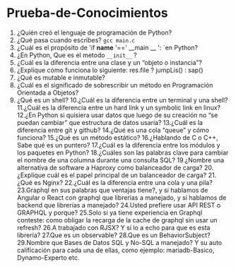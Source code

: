 # Prueba-de-Conocimientos

1. ¿Quién creó el lenguaje de programación de Python?
2. ¿Qué pasa cuando escribes? `gcc main.c`
3. ¿Cuál es el propósito de 'if __name__ '==' __main __ ': `en Python?
4. ¿En Python, Que es el metodo `__init__` ?
5. ¿Cuál es la diferencia entre una clase y un “objeto o instancia”?
6. ¿Explique cómo funciona lo siguiente:
 res.file ? jumpLis() : sap()
7. ¿Qué es mutable e inmutable?
8. ¿Cuál es el significado de sobrescribir un método en Programación Orientada a
Objetos?
9. ¿Qué es un shell?
10.¿Cuál es la diferencia entre un terminal y una shell?
11.¿Cuál es la diferencia entre un hard link y un symbolic link en linux?
12.¿En Python si quisiera usar datos que luego de su creación no “se puedan cambiar” que
estructura de datos usaría?
13.¿Cuál es la diferencia entre git y github?
14.¿Qué es una cola “queue” y cómo funciona?
15.¿Qué es un método estático?
16.¿Hablando de C o C++, Sabe qué es un puntero?
17.¿Cuál es la diferencia entre los módulos y los paquetes en Python?
18.¿Cuáles son las palabras clave para cambiar el nombre de una columna durante una
consulta SQL?
19.¿Nombre una alternativa de software a Haproxy como balanceador de carga?
20.¿Explique cuál es el papel principal de un balanceador de carga?
21.¿Qué es Nginx?
22.¿Cuál es la diferencia entre una cola y una pila?
23.Graphql en sus palabras que ventajas tiene?, y si hablamos de Angular o React con
graphql que librerías a manejado, y si hablamos de backend que librerías a manejado?
24.Usted prefiere usar API REST o GRAPHQL y porque?
25.Solo si ya tiene experiencia en Graphql conteste: como obligar la recarga de la cache de
graphql sin usar un refresh?
26.A trabajado con RJSX? Y si lo a echo para que es esta librería?
27.Que es un observable?
28.Que es un BehaviorSubject?
29.Nombre que Bases de Datos SQL y No-SQL a manejado? Y su auto calificación para
cada una de ellas, como ejemplo: mariadb-Basico, Dynamo-Experto etc.
